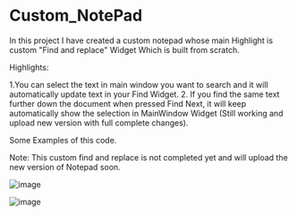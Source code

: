 # Custom_NotePad
In this project I have created a custom notepad whose main Highlight is custom "Find and replace" Widget Which is built from scratch.


Highlights:

1.You can select the text in main window you want to search and it will automatically update text in your Find Widget.
2. If you find the same text further down the document when pressed Find Next, it will keep automatically show the selection in MainWindow Widget
(Still working and upload new version with full complete changes).

Some Examples of this code.

Note: This custom find and replace is not completed yet and will upload the new version of Notepad soon.

![image](https://user-images.githubusercontent.com/122442455/215347639-ed3a2e90-a1cc-4128-8c41-b187a85abcc8.png)

![image](https://user-images.githubusercontent.com/122442455/215347728-c95fd92c-a4ce-406b-8b33-71bf643d1d69.png)

